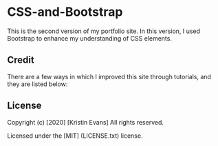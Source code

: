 # CSS-and-Bootstrap

This is the second version of my portfolio site. In this version, I used Bootstrap to enhance my understanding of CSS elements.
   
## Credit

There are a few ways in which I improved this site through tutorials, and they are listed below:


## License

Copyright (c) [2020] [Kristin Evans] All rights reserved.

Licensed under the [MIT] (LICENSE.txt) license.
